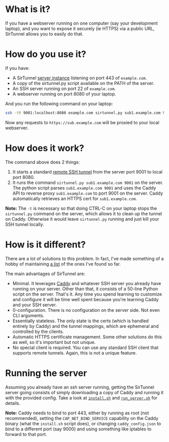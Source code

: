 # What is it?

If you have a webserver running on one computer (say your development laptop),
and you want to expose it securely (ie HTTPS) via a public URL, SirTunnel
allows you to easily do that.

# How do you use it?

If you have:

* A SirTunnel [server instance](#running-the-server) listening on port 443 of
  `example.com`.
* A copy of the sirtunnel.py script available on the PATH of the server.
* An SSH server running on port 22 of `example.com`.
* A webserver running on port 8080 of your laptop.

And you run the following command on your laptop:

```bash
ssh -tR 9001:localhost:8080 example.com sirtunnel.py sub1.example.com 9001
```

Now any requests to `https://sub.example.com` will be proxied to your local
webserver.


# How does it work?

The command above does 2 things:

1. It starts a standard [remote SSH tunnel][2] from the server port 9001 to
   local port 8080.
2. It runs the command `sirtunnel.py sub1.example.com 9001` on the server.
   The python script parses `sub1.example.com 9001` and uses the Caddy API to
   reverse proxy `sub1.example.com` to port 9001 on the server. Caddy
   automatically retrieves an HTTPS cert for `sub1.example.com`.

**Note:** The `-t` is necessary so that doing CTRL-C on your laptop stops the
`sirtunnel.py` command on the server, which allows it to clean up the tunnel
on Caddy. Otherwise it would leave `sirtunnel.py` running and just kill your
SSH tunnel locally.


# How is it different?

There are a lot of solutions to this problem. In fact, I've made something of
a hobby of maintaining [a list][0] of the ones I've found so far.

The main advantages of SirTunnel are:

* Minimal. It leverages [Caddy][1] and whatever SSH server you already have
  running on your server. Other than that, it consists of a 50-line Python
  script on the server.  That's it. Any time you spend learning to customize
  and configure it will be time well spent because you're learning Caddy and
  your SSH server.
* 0-configuration. There is no configuration on the server side.  Not even CLI
  arguments.
* Essentially stateless. The only state is the certs (which is handled entirely
  by Caddy) and the tunnel mappings, which are ephemeral and controlled by the
  clients.
* Automatic HTTPS certificate management. Some other solutions do this as well,
  so it's important but not unique.
* No special client is required. You can use any standard SSH client that
  supports remote tunnels. Again, this is not a unique feature.


# Running the server

Assuming you already have an ssh server running, getting the SirTunnel server
going consists of simply downloading a copy of Caddy and running it with the
provided config. Take a look at [`install.sh`](./install.sh) and
[`run_server.sh`](./run_server.sh) for details.

**Note:** Caddy needs to bind to port 443, either by running as root (not
recommended), setting the `CAP_NET_BIND_SERVICE` capability on the Caddy binary
(what the `install.sh` script does), or changing `caddy_config.json` to bind
to a different port (say 9000) and using something like iptables to forward
to that port.



[0]: https://github.com/anderspitman/awesome-tunneling

[1]: https://caddyserver.com/

[2]: https://www.ssh.com/ssh/tunneling/example#remote-forwarding
